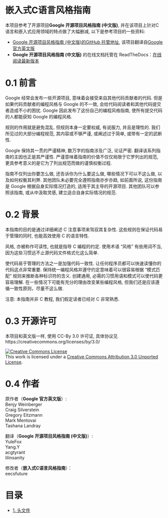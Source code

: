 # 嵌入式C语言风格指南

本项目参考了开源项目**Google 开源项目风格指南 (中文版)**, 并在该项目上针对C语言和嵌入式应用领域的特点做了大幅删减, 以下是参考项目的一些资料:

* [Google 开源项目风格指南 (中文版)的GitHub 托管地址](https://github.com/eecsfuture/zh-google-styleguide), 该项目翻译自[Google 官方英文版](https://github.com/google/styleguide)
* **Google 开源项目风格指南 (中文版)** 的在线文档托管在 ReadTheDocs：[在线阅读最新版本](https://zh-google-styleguide.readthedocs.io/en/latest/)

# 0.1 前言

Google 经常会发布一些开源项目, 意味着会接受来自其他代码贡献者的代码. 但是如果代码贡献者的编程风格与 Google 的不一致, 会给代码阅读者和其他代码提交者造成不小的困扰. Google 因此发布了这份自己的编程风格指南, 使所有提交代码的人都能获知 Google 的编程风格.

规则的作用就是避免混乱. 但规则本身一定要权威, 有说服力, 并且是理性的. 我们所见过的大部分编程规范, 其内容或不够严谨, 或阐述过于简单, 或带有一定的武断性.

Google 保持其一贯的严谨精神, 数万字的指南涉及广泛, 论证严密. 翻译该系列指南的主因也正是其严谨性. 严谨意味着指南的价值不仅仅局限于它罗列出的规范, 更具参考意义的是它为了列出规范而做的谨慎权衡过程.

指南不仅列出你要怎么做, 还告诉你为什么要这么做, 哪些情况下可以不这么做, 以及如何权衡其利弊. 其他团队未必要完全遵照指南亦步亦趋, 如前面所说, 这份指南是 Google 根据自身实际情况打造的, 适用于其主导的开源项目. 其他团队可以参照该指南, 或从中汲取灵感, 建立适合自身实际情况的规范.

# 0.2 背景

本指南的目的是通过详细阐述 C 注意事项来驾驭其复杂性. 这些规则在保证代码易于管理的同时, 也能高效使用 C 的语言特性.

风格, 亦被称作可读性, 也就是指导 C 编程的约定. 使用术语 “风格” 有些用词不当, 因为这些习惯远不止源代码文件格式化这么简单.

使代码易于管理的方法之一是加强代码一致性. 让任何程序员都可以快速读懂你的代码这点非常重要. 保持统一编程风格并遵守约定意味着可以很容易根据 “模式匹配” 规则来推断各种标识符的含义. 创建通用, 必需的习惯用语和模式可以使代码更容易理解. 在一些情况下可能有充分的理由改变某些编程风格, 但我们还是应该遵循一致性原则，尽量不这么做.

注意: 本指南并非 C 教程, 我们假定读者已经对 C 非常熟悉.

# 0.3 开源许可
本项目和英文版一样, 使用 CC-By 3.0 许可证, 具体协议见https://creativecommons.org/licenses/by/3.0/


<a rel="license" href="http://creativecommons.org/licenses/by/3.0/"><img alt="Creative Commons License" style="border-width:0" src="https://i.creativecommons.org/l/by/3.0/88x31.png" /></a><br />This work is licensed under a <a rel="license" href="http://creativecommons.org/licenses/by/3.0/">Creative Commons Attribution 3.0 Unported License</a>.

# 0.4 作者
  
原作者（**Google 官方英文版**）:	  
Benjy Weinberger  
Craig Silverstein  
Gregory Eitzmann  
Mark Mentovai  
Tashana Landray  

翻译（**Google 开源项目风格指南 (中文版)**）:	  
YuleFox  
Yang.Y  
acgtyrant  
lilinsanity  

修改者（**嵌入式C语言风格指南**）：  
eecsfuture

# 目录
- [1. 头文件](headers.md)

